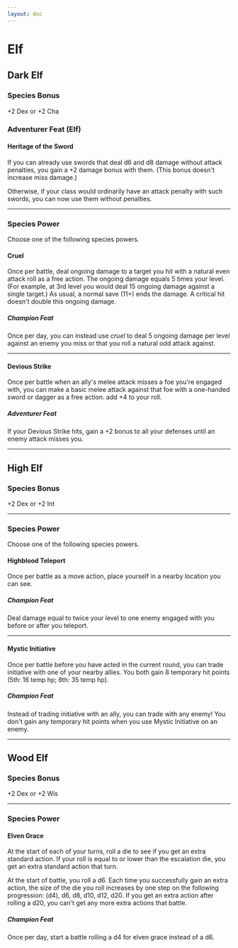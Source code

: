 ```yaml
---
layout: doc
---
```

# Elf

## Dark Elf

### Species Bonus

+2 Dex or +2 Cha

### Adventurer Feat (Elf)

#### Heritage of the Sword

If you can already use swords that deal d6 and d8 damage without attack penalties, you gain a +2 damage bonus with them. (This bonus doesn't increase miss damage.)

Otherwise, if your class would ordinarily have an attack penalty with such swords, you can now use them without penalties.

---

### Species Power

Choose one of the following species powers.

#### Cruel

Once per battle, deal ongoing damage to a target you hit with a natural even attack roll as a free action. The ongoing damage equals 5 times your level. (For example, at 3rd level you would deal 15 ongoing damage against a single target.) As usual, a normal save (11+) ends the damage. A critical hit doesn't double this ongoing damage.

##### Champion Feat

Once per day, you can instead use _cruel_ to deal 5 ongoing damage per level against an enemy you miss or that you roll a natural odd attack against.

---

#### Devious Strike

Once per battle when an ally's melee attack misses a foe you're engaged with, you can make a basic melee attack against that foe with a one-handed sword or dagger as a free action. add +4 to your roll.

##### Adventurer Feat

If your Devious Strike hits, gain a +2 bonus to all your defenses until an enemy attack misses you.

---

## High Elf

### Species Bonus

+2 Dex or +2 Int

---

### Species Power

Choose one of the following species powers.

#### Highblood Teleport

Once per battle as a move action, place yourself in a nearby location you can see.

##### Champion Feat

Deal damage equal to twice your level to one enemy engaged with you before or after you teleport.

---

#### Mystic Initiative

Once per battle before you have acted in the current round, you can trade initiative with one of your nearby allies. You both gain 8 temporary hit points (5th: 16 temp hp; 8th: 35 temp hp).

##### Champion Feat

Instead of trading initiative with an ally, you can trade with any enemy! You don't gain any temporary hit points when you use Mystic Initiative on an enemy.

---

## Wood Elf

### Species Bonus

+2 Dex or +2 Wis

---

### Species Power

#### Elven Grace

At the start of each of your turns, roll a die to see if you get an extra standard action. If your roll is equal to or lower than the escalation die, you get an extra standard action that turn.

At the start of battle, you roll a d6. Each time you successfully gain an extra action, the size of the die you roll increases by one step on the following progression: (d4), d6, d8, d10, d12, d20. If you get an extra action after rolling a d20, you can't get any more extra actions that battle.

##### Champion Feat

Once per day, start a battle rolling a d4 for elven grace instead of a d6.

